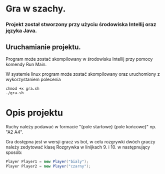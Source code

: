 # Gra w szachy.
### Projekt został stworzony przy użyciu środowiska Intellij oraz języka Java.

## Uruchamianie projektu.

Program może zostać skompilowany w środowisku Intellij przy pomocy komendy Run Main. 

W systemie linux program może zostać skompilowany oraz uruchomiony z wykorzystaniem polecenia
```shell
chmod +x gra.sh
./gra.sh
```

# Opis projektu

Ruchy należy podawać w formacie "{pole startowe} {pole końcowe}" np. "A2 A4".

Gra dostępna jest w wersji gracz vs bot, w celu rozgrywki dwóch graczy należy zedytować
klasę Rozgrywka w linijkach 9. i 10. w następnujący sposób:
```java
Player Player1 = new Player("bialy");
Player Player2 = new Player("czarny");
```
